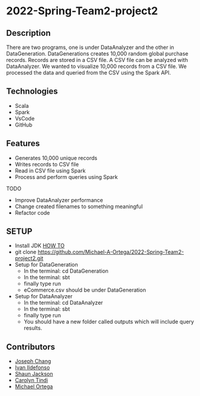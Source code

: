 # 2022-Spring-Team2-project2
## Description

There are two programs, one is under DataAnalyzer and the other in DataGeneration. DataGenerations creates 10,000 random global purchase records. Records are stored in a CSV file. A CSV file can be analyzed with DataAnalyzer. We wanted to visualize 10,000 records from a CSV file. We processed the data and queried from the CSV using the Spark API.
## Technologies

 - Scala
 - Spark
 - VsCode
 - GitHub
 
 ## Features
 
 - Generates 10,000 unique records 
 - Writes records to CSV file
 - Read in CSV file using Spark 
 - Process and perform queries using Spark 
 
TODO
 - Improve DataAnalyzer performance
 - Change created filenames to something meaningful  
 - Refactor code
 
 ## SETUP
 
 - Install JDK [HOW TO](https://docs.oracle.com/en/java/javase/11/install/installation-jdk-microsoft-windows-platforms.html#GUID-61460339-5500-40CC-9006-D4FC3FBCFC0D)
 -   git clone https://github.com/Michael-A-Ortega/2022-Spring-Team2-project2.git
 - Setup for DataGeneration
	 - In the terminal: cd DataGeneration
	 - In the terminal: sbt
	 - finally type run
	 - eCommerce.csv should be under DataGeneration
 - Setup for DataAnalyzer
	 - In the terminal: cd DataAnalyzer
	 - In the terminal: sbt
	 - finally type run
	 - You should have a new folder called outputs which will include query results.
## Contributors
 - [Joseph Chang](https://github.com/CodeMonkey97)
 - [Ivan Ildefonso](https://github.com/ivanildefonso)
 - [Shaun Jackson](https://github.com/shaunLjackson)
 - [Carolyn Tindi](https://github.com/Caroltin)
 - [Michael Ortega](https://github.com/Michael-A-Ortega)